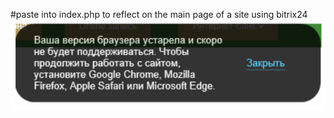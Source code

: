 #paste into index.php to reflect on the main page of a site using bitrix24
![alt text](https://github.com/Sokolkk/IE-browser-verification/blob/main/Capture.PNG?raw=true "Уведомление")​
